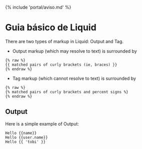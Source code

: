 {% include 'portal/aviso.md' %}

# Guia básico de Liquid

There are two types of markup in Liquid: Output and Tag.

* Output markup (which may resolve to text) is surrounded by

```
{% raw %}
{{ matched pairs of curly brackets (ie, braces) }}
{% endraw %}
```

* Tag markup (which cannot resolve to text) is surrounded by

```
{% raw %}
{% matched pairs of curly brackets and percent signs %}
{% endraw %}
```

## Output

Here is a simple example of Output:

```
Hello {{name}}
Hello {{user.name}}
Hello {{ 'tobi' }}
```

